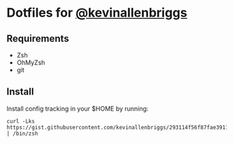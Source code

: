 # Dotfiles for [@kevinallenbriggs](https://github.com/kevinallenbriggs)

## Requirements

- Zsh
- OhMyZsh
- git

## Install

Install config tracking in your $HOME by running:

    curl -Lks https://gist.githubusercontent.com/kevinallenbriggs/293114f56f87fae3911b71fda7278ad0/raw/535893b21e94efac8153d669259dc7fad5ef74b9/config_setup.sh | /bin/zsh
